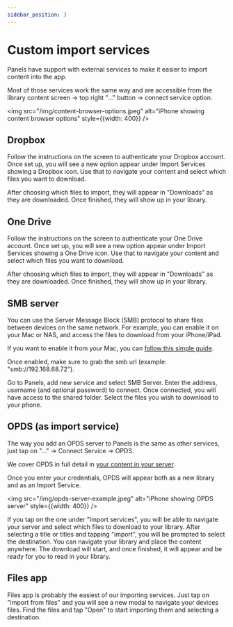 ```yaml
---
sidebar_position: 3
---
```


# Custom import services

Panels have support with external services to make it easier to import content into the app.

Most of those services work the same way and are accessible from the library content screen -> top right "..." button -> connect service option.

<img src="/img/content-browser-options.jpeg" alt="iPhone showing content browser options" style={{width: 400}} />

## Dropbox

Follow the instructions on the screen to authenticate your Dropbox account. Once set up, you will see a new option appear under Import Services showing a Dropbox icon. Use that to navigate your content and select which files you want to download.

After choosing which files to import, they will appear in "Downloads" as they are downloaded. Once finished, they will show up in your library.

## One Drive

Follow the instructions on the screen to authenticate your One Drive account. Once set up, you will see a new option appear under Import Services showing a One Drive icon. Use that to navigate your content and select which files you want to download.

After choosing which files to import, they will appear in "Downloads" as they are downloaded. Once finished, they will show up in your library.

## SMB server

You can use the Server Message Block (SMB) protocol to share files between devices on the same network. For example, you can enable it on your Mac or NAS, and access the files to download from your iPhone/iPad.

If you want to enable it from your Mac, you can [follow this simple guide](https://support.apple.com/guide/mac-help/set-up-smb-file-sharing-on-mac-mh14107).

Once enabled, make sure to grab the smb url (example: "smb://192.168.68.72").

Go to Panels, add new service and select SMB Server. Enter the address, username (and optional password) to connect. Once connected, you will have access to the shared folder. Select the files you wish to download to your phone.

## OPDS (as import service)

The way you add an OPDS server to Panels is the same as other services, just tap on "..." -> Connect Service -> OPDS.

We cover OPDS in full detail in [your content in your server](/opds/opds.md).

Once you enter your credentials, OPDS will appear both as a new library and as an Import Service.

<img src="/img/opds-server-example.jpeg" alt="iPhone showing OPDS server" style={{width: 400}} />

If you tap on the one under "Import services", you will be able to navigate your server and select which files to download to your library. After selecting a title or titles and tapping "import", you will be prompted to select the destination. You can navigate your library and place the content anywhere. The download will start, and once finished, it will appear and be ready for you to read in your library.

## Files app

Files app is probably the easiest of our importing services. Just tap on "import from files" and you will see a new modal to navigate your devices files. Find the files and tap "Open" to start importing them and selecting a destination.

